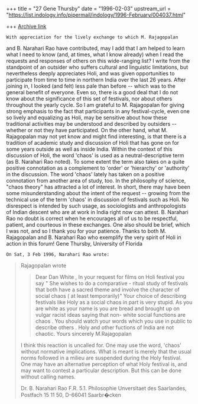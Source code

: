 +++
title = "27 Gene Thursby"
date = "1996-02-03"
upstream_url = "https://list.indology.info/pipermail/indology/1996-February/004037.html"

+++
[Archive link](https://list.indology.info/pipermail/indology/1996-February/004037.html)


	With appreciation for the lively exchange to which M. Rajagopalan 
and B. Narahari Rao have contributed, may I add that I am helped to learn 
what I need to know (and, at times, what I know already) when I read the 
requests and responses of others on this wide-ranging list?
	I write from the standpoint of an outsider who suffers cultural
and linguistic limitations, but nevertheless deeply appreciates Holi, and
was given opportunities to participate from time to time in northern India
over the last 26 years.  After joining in, I looked (and felt) less pale
than before -- which was to the general benefit of everyone.  Even so,
there is a good deal that I do not know about the significance of this set
of festivals, nor about others throughout the yearly cycle.  So I am
grateful to M. Rajagopalan for giving strong emphasis to the fact that 
participants in any festival-cycle, even one so lively and equalizing as 
Holi, may be sensitive about how these traditional activities may be 
understood and described by outsiders -- whether or not they have 
participated.
	On the other hand, what M. Rajagopalan may not yet know and might
find interesting, is that there is a tradition of academic study and
discussion of Holi that has gone on for some years outside as well as
inside India.  Within the context of this discussion of Holi, the word
'chaos' is used as a neutral-descriptive term (as B. Narahari Rao noted). 
	To some extent the term also takes on a quite positive connotation
as a complement to 'order' or 'hierarchy' or 'authority' in the
discussion.  The word 'chaos' lately has taken on a positive connotation
from another area of study, too.  In the philosophy of science, "chaos
theory" has attracted a lot of interest.
	In short, there may have been some misunderstanding about the 
intent of the request -- growing from the technical use of the term 
'chaos' in discussion of festivals such as Holi.  No disrespect is 
intended by such usage, as sociologists and anthropologists of Indian 
descent who are at work in India right now can attest.
	B. Narahari Rao no doubt is correct when he encourages all of us 
to be respectful, patient, and courteous in these exchanges.  One also 
should be brief, which I was not, and so I thank you for your patience.
	Thanks to both M. Rajagopalan and B. Narahari Rao who exemplify
the very spirit of Holi in action in this forum! 
	Gene Thursby, University of Florida

	On Sat, 3 Feb 1996, Narahari Rao wrote:
> Rajagopalan wrote
> >Dear Dan White ,
> >In your request for films on Holi festival you say " She wishes to do a
> >comparative - ritual study of festivals that both have a sacred theme
> >and involve the character of social chaos ( at least temporarily)"
> >      Your choice of describing festivals like Holy as a social chaos in 
> part is very stupid.
> >As you are white as your name is you are bread and brought up on vulgar
> >racist ideas saying that non- white social  functions are chaos . You should 
> >watch your words which you use  in public to describe others . Holy and 
> other fuctions of India  are not chaotic.     Yours sincerely    M.Rajagopalan
> >
> 
> I think this reaction is uncalled for. One may use the word, 'chaos' without 
> normative implications. What is meant is merely that the usual norms 
> followed in a milieu are suspended during the Holy festival. One may have an 
> alternative perception of what Holy festival  is, and may want to contest a 
> particular description. But this can be done without calling names.
>  
> Dr. B. Narahari Rao
> F.R. 5.1. Philosophie
> Unversitaet des Saarlandes,
> Postfach 15 11 50,
> D-66041 Saarbr�cken




